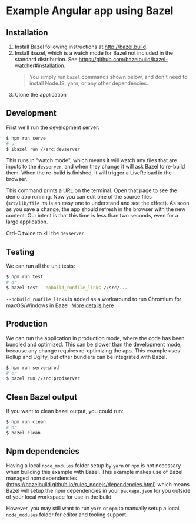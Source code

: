 # Example Angular app using Bazel


## Installation

1. Install Bazel following instructions at http://bazel.build. 
2. Install ibazel, which is a watch mode for Bazel not included in the standard distribution. See https://github.com/bazelbuild/bazel-watcher#installation.  
    > You simply run `bazel` commands shown below, and don't need to install NodeJS, yarn, or any other dependencies.
4. Clone the application

## Development

First we'll run the development server:

```bash
$ npm run serve
# or
$ ibazel run //src:devserver
```

This runs in "watch mode", which means it will watch any files that are inputs to the `devserver`, and when they change it will ask Bazel to re-build them.
When the re-build is finished, it will trigger a LiveReload in the browser.

This command prints a URL on the terminal. Open that page to see the demo app running.
Now you can edit one of the source files (`src/lib/file.ts` is an easy one to understand and see the effect).
As soon as you save a change, the app should refresh in the browser with the new content.
Our intent is that this time is less than two seconds, even for a large application.

Ctrl-C twice to kill the `devserver`.

## Testing

We can run all the unit tests:

```bash
$ npm run test
# or
$ bazel test --nobuild_runfile_links //src/...
```

`--nobuild_runfile_links` is added as a workaround to run Chromium for macOS/Windows in Bazel. [More details here](https://github.com/bazelbuild/bazel/issues/4327#issuecomment-922106293)

## Production

We can run the application in production mode, where the code has been bundled and optimized.
This can be slower than the development mode, because any change requires re-optimizing the app.
This example uses Rollup and Uglify, but other bundlers can be integrated with Bazel.

```bash
$ npm run serve-prod
# or
$ bazel run //src:prodserver
```

## Clean Bazel output
If you want to clean bazel output, you could run:

```bash
$ npm run clean
# or
$ bazel clean
```

## Npm dependencies

Having a local `node_modules` folder setup by `yarn` or `npm` is not necessary when building this example with Bazel.
This example makes use of Bazel managed npm dependencies (https://bazelbuild.github.io/rules_nodejs/dependencies.html) which means Bazel will setup the npm dependencies in your `package.json` for you outside of your local workspace for use in the build.

However, you may still want to run `yarn` or `npm` to manually setup a local `node_modules` folder for editor and tooling support.

